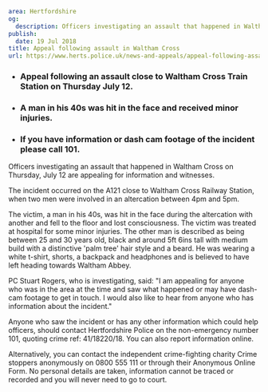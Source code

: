 ```yaml
area: Hertfordshire
og:
  description: Officers investigating an assault that happened in Waltham Cross on Thursday, July 12 are appealing for information and witnesses.
publish:
  date: 19 Jul 2018
title: Appeal following assault in Waltham Cross
url: https://www.herts.police.uk/news-and-appeals/appeal-following-assault-in-walthamcross-0534K
```

* ### Appeal following an assault close to Waltham Cross Train Station on Thursday July 12.

 * ### A man in his 40s was hit in the face and received minor injuries.

 * ### If you have information or dash cam footage of the incident please call 101.

Officers investigating an assault that happened in Waltham Cross on Thursday, July 12 are appealing for information and witnesses.

The incident occurred on the A121 close to Waltham Cross Railway Station, when two men were involved in an altercation between 4pm and 5pm.

The victim, a man in his 40s, was hit in the face during the altercation with another and fell to the floor and lost consciousness. The victim was treated at hospital for some minor injuries. The other man is described as being between 25 and 30 years old, black and around 5ft 6ins tall with medium build with a distinctive 'palm tree' hair style and a beard. He was wearing a white t-shirt, shorts, a backpack and headphones and is believed to have left heading towards Waltham Abbey.

PC Stuart Rogers, who is investigating, said: "I am appealing for anyone who was in the area at the time and saw what happened or may have dash-cam footage to get in touch. I would also like to hear from anyone who has information about the incident."

Anyone who saw the incident or has any other information which could help officers, should contact Hertfordshire Police on the non-emergency number 101, quoting crime ref: 41/18220/18. You can also report information online.

Alternatively, you can contact the independent crime-fighting charity Crime stoppers anonymously on 0800 555 111 or through their Anonymous Online Form. No personal details are taken, information cannot be traced or recorded and you will never need to go to court.
